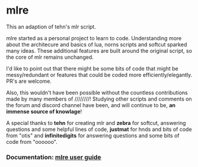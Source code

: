 # mlre

This an adaption of tehn's mlr script.

mlre started as a personal project to learn to code. Understanding more about the architecure and basics of lua, norns scripts and softcut sparked many ideas. These additional features are built around the original script, so the core of mlr remains unchanged.

I'd like to point out that there might be some bits of code that might be messy/redundant or features that could be coded more efficiently/elegantly. PR's are welcome.

Also, this wouldn't have been possible without the countless contributions made by many members of ////////! Studying other scripts and comments on the forum and discord channel have been, and will continue to be, **an immense source of knowlage**! 

A special thanks to **tehn** for creating mlr and **zebra** for softcut, answering questions and some helpful lines of code, **justmat** for hnds and bits of code from "otis" and **infinitedigits** for answering questions and some bits of code from "oooooo".

### Documentation: [mlre user guide](https://github.com/sonoCircuits/mlre/blob/main/docs/mlre%20user%20guide.pdf)

